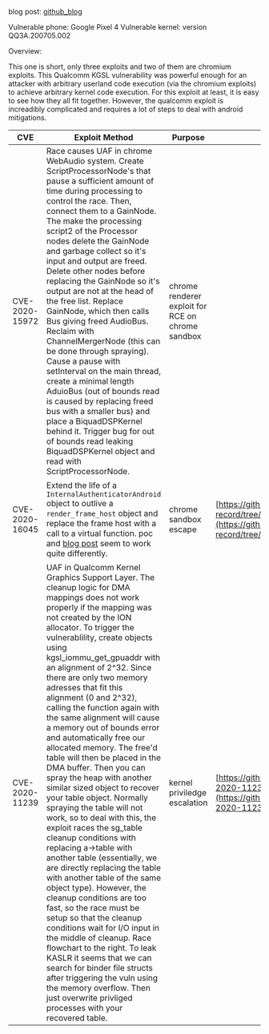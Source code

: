 blog post: [github_blog](https://github.blog/security/application-security/real-world-exploit-chains-explained/)

Vulnerable phone: Google Pixel 4
Vulnerable kernel: version QQ3A.200705.002

Overview:

This one is short, only three exploits and two of them are chromium exploits. This Qualcomm KGSL vulnerability was powerful enough for an attacker with arbitrary userland code execution (via the chromium exploits) to achieve arbitrary kernel code execution. For this exploit at least, it is easy to see how they all fit together. However, the qualcomm exploit is increadibly complicated and requires a lot of steps to deal with android mitigations. 


| CVE                 | Exploit                                                                                                                                                                                                                                                                                                                    Method | Purpose                                           | POC/Writeup                                                                                                                                                                                                                                  | Writeup                                                                                                                                                                                                                                                                | NVD                                                                                                |
| --------------------------- | ---------------------------------------------------------------------------------------------------------------------------------------------------------------------------------------------------------------------------------------------------------------------------------------------------------------------------------------------------------------------------------------------------------------------------------------------------------------------------------------------------------------------------------------------------------------------------------------------------------------------------------------------------------------------------------------------------------------------------------------------------------------------------------------------------------------------------------------------------------------------------------------------------------------------------------------------------------------------------------------------------------------------------------------------------------------------------------------------------------------------------------------------------------------------------------------------------------------------------------------------------------------------------------------------------------------------------------------------------------------------------------- | ------------------------------------------------- | -------------------------------------------------------------------------------------------------------------------------------------------------------------------------------------------------------------------------------------------- | ---------------------------------------------------------------------------------------------------------------------------------------------------------------------------------------------------------------------------------------------------------------------- | -------------------------------------------------------------------------------------------------- |
| CVE-2020-15972 |Race causes UAF in chrome WebAudio system. Create ScriptProcessorNode's that pause a sufficient amount of time during processing to control the race. Then, connect them to a GainNode. The make the processing script2 of the Processor nodes delete the GainNode and garbage collect so it's input and output are freed. Delete other nodes before replacing the GainNode so it's output are not at the head of the free list. Replace GainNode, which then calls Bus giving freed AudioBus. Reclaim with ChannelMergerNode (this can be done through spraying). Cause a pause with setInterval on the main thread, create a minimal length AduioBus (out of bounds read is caused by replacing freed bus with a smaller bus) and place a BiquadDSPKernel behind it. Trigger bug for out of bounds read leaking BiquadDSPKernel object and read with ScriptProcessorNode.| chrome renderer exploit for RCE on chrome sandbox |                                                                                                                                                                                                                                              |[https://github.blog/security/vulnerability-research/one-day-short-of-a-full-chain-part-3-chrome-renderer-rce/#the-vulnerability](https://github.blog/security/vulnerability-research/one-day-short-of-a-full-chain-part-3-chrome-renderer-rce/#the-vulnerability)| [https://nvd.nist.gov/vuln/detail/CVE-2020-15972](https://nvd.nist.gov/vuln/detail/CVE-2020-15972) |
| CVE-2020-16045 |Extend the life of a `InternalAuthenticatorAndroid` object to outlive a `render_frame_host` object and replace the frame host with a call to a virtual function. poc and [blog post](https://github.blog/security/vulnerability-research/one-day-short-of-a-full-chain-part-2-chrome-sandbox-escape/#the-vulnerability) seem to work quite differently.| chrome sandbox escape                             | [https://github.com/yytgravity/Daily-learning-record/tree/2361ddb3405ff9bf644255687326dd63c543f39f/cve/CVE-2020-16045](https://github.com/yytgravity/Daily-learning-record/tree/2361ddb3405ff9bf644255687326dd63c543f39f/cve/CVE-2020-16045) |[https://github.blog/security/vulnerability-research/one-day-short-of-a-full-chain-part-2-chrome-sandbox-escape/#the-vulnerability](https://github.blog/security/vulnerability-research/one-day-short-of-a-full-chain-part-2-chrome-sandbox-escape/#the-vulnerability)| [https://nvd.nist.gov/vuln/detail/CVE-2020-16045](https://nvd.nist.gov/vuln/detail/CVE-2020-16045) |
| CVE-2020-11239 | UAF in Qualcomm Kernel Graphics Support Layer. The cleanup logic for DMA mappings does not work properly if the mapping was not created by the ION allocator. To trigger the vulnerablility, create objects using kgsl_iommu_get_gpuaddr with an alignment of 2^32. Since there are only two memory adresses that fit this alignment (0 and 2^32), calling the function again with the same alignment will cause a memory out of bounds error and automatically free our allocated memory. The free'd table will then be placed in the DMA buffer. Then you can spray the heap with another similar sized object to recover your table object. Normally spraying the table will not work, so to deal with this, the exploit races the sg_table cleanup conditions with replacing a->table with another table (essentially, we are directly replacing the table with another table of the same object type). However, the cleanup conditions are too fast, so the race must be setup so that the cleanup conditions wait for I/O input in the middle of cleanup. Race flowchart to the right. To leak KASLR it seems that we can search for binder file structs after triggering the vuln using the memory overflow. Then just overwrite privliged processes with your recovered table. | kernel priviledge escalation                      | [https://github.com/github/securitylab/tree/main/SecurityExploits/Android/Qualcomm/CVE-2020-11239](https://github.com/github/securitylab/tree/main/SecurityExploits/Android/Qualcomm/CVE-2020-11239)                                         | [https://github.blog/security/vulnerability-research/one-day-short-of-a-full-chain-part-1-android-kernel-arbitrary-code-execution/](https://github.blog/security/vulnerability-research/one-day-short-of-a-full-chain-part-1-android-kernel-arbitrary-code-execution/) | [https://nvd.nist.gov/vuln/detail/CVE-2020-11239](https://nvd.nist.gov/vuln/detail/CVE-2020-11239) |